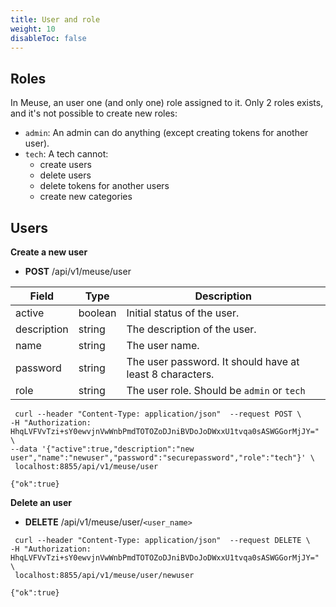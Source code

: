 ```yaml
---
title: User and role
weight: 10
disableToc: false
---
```


## Roles

In Meuse, an user one (and only one) role assigned to it. Only 2 roles exists, and it's not possible to create new roles:

- `admin`: An admin can do anything (except creating tokens for another user).
- `tech`: A tech cannot:
  * create users
  * delete users
  * delete tokens for another users
  * create new categories

## Users

**Create a new user**

- **POST** /api/v1/meuse/user

| Field | Type | Description |
| ------ | ----------- | ----------- |
| active    | boolean | Initial status of the user. |
| description | string | The description of the user. |
| name    | string | The user name. |
| password | string | The user password. It should have at least 8 characters. |
| role    |  string | The user role. Should be `admin` or `tech` |

```
 curl --header "Content-Type: application/json"  --request POST \
-H "Authorization: HhqLVFVvTzi+sY0ewvjnVwWnbPmdTOTOZoDJniBVDoJoDWxxU1tvqa0sASWGGorMjJY=" \
--data '{"active":true,"description":"new user","name":"newuser","password":"securepassword","role":"tech"}' \
 localhost:8855/api/v1/meuse/user

{"ok":true}
```

**Delete an user**

- **DELETE** /api/v1/meuse/user/`<user_name>`

```
 curl --header "Content-Type: application/json"  --request DELETE \
-H "Authorization: HhqLVFVvTzi+sY0ewvjnVwWnbPmdTOTOZoDJniBVDoJoDWxxU1tvqa0sASWGGorMjJY=" \
 localhost:8855/api/v1/meuse/user/newuser

{"ok":true}
```
